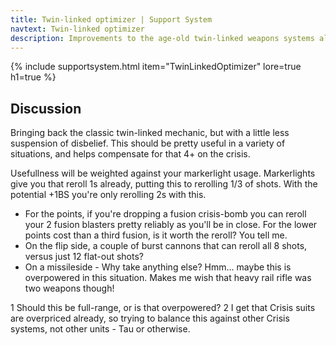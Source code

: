 ```yaml
---
title: Twin-linked optimizer | Support System
navtext: Twin-linked optimizer
description: Improvements to the age-old twin-linked weapons systems allow for an integrated system tuned for a single weapon type. WH40K 8th Edition Data Sheet
---
```


{% include supportsystem.html item="TwinLinkedOptimizer" lore=true h1=true %}

## Discussion

Bringing back the classic twin-linked mechanic, but with a little less suspension of disbelief. This should be pretty useful in a variety of situations, and helps compensate for that 4+ on the crisis.

Usefullness will be weighted against your markerlight usage. Markerlights give you that reroll 1s already, putting this to rerolling 1/3 of shots. With the potential +1BS you're only rerolling 2s with this.

- For the points, if you're dropping a fusion crisis-bomb you can reroll your 2 fusion blasters pretty reliably as you'll be in close. For the lower points cost than a third fusion, is it worth the reroll? You tell me.
- On the flip side, a couple of burst cannons that can reroll all 8 shots, versus just 12 flat-out shots? 
- On a missileside - Why take anything else? Hmm... maybe this is overpowered in this situation. Makes me wish that heavy rail rifle was two weapons though! 

1 Should this be full-range, or is that overpowered?
2 I get that Crisis suits are overpriced already, so trying to balance this against other Crisis systems, not other units - Tau or otherwise. 
